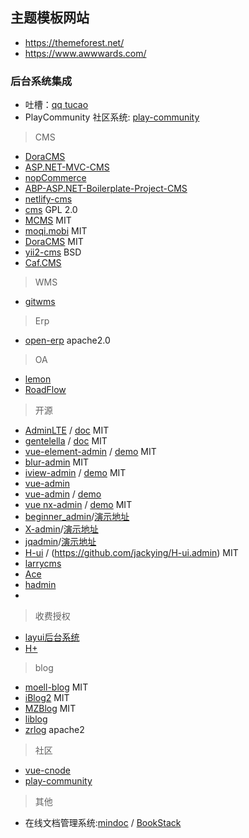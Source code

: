 ## 主题模板网站

- https://themeforest.net/
- https://www.awwwards.com/


### 后台系统集成

- 吐槽：[qq tucao](https://tucao.qq.com/)
- PlayCommunity 社区系统: [play-community](https://github.com/playcommunity/play-community)

> CMS

- [DoraCMS](https://github.com/doramart/DoraCMS)
- [ASP.NET-MVC-CMS](https://github.com/SeriaWei/ASP.NET-MVC-CMS)
- [nopCommerce](https://github.com/nopSolutions/nopCommerce)
- [ABP-ASP.NET-Boilerplate-Project-CMS](https://github.com/Jimmey-Jiang/ABP-ASP.NET-Boilerplate-Project-CMS)
- [netlify-cms](https://github.com/netlify/netlify-cms)
- [cms](https://github.com/jsix/cms) GPL 2.0
- [MCMS](https://github.com/ming-soft/MCMS) MIT
- [moqi.mobi](https://github.com/phodal/moqi.mobi) MIT
- [DoraCMS](https://github.com/doramart/DoraCMS) MIT
- [yii2-cms](https://github.com/yiichina/yii2-cms) BSD
- [Caf.CMS](https://github.com/crazyants/Caf.CMS)

> WMS

- [gitwms](https://github.com/hechenqingyuan/gitwms)


> Erp

- [open-erp](https://github.com/firebata/open-erp) apache2.0


> OA

- [lemon](https://github.com/xuhuisheng/lemon)
- [RoadFlow](https://github.com/Siyy/RoadFlow)

> 开源

- [AdminLTE](https://github.com/almasaeed2010/AdminLTE) / [doc](https://adminlte.io/docs) MIT
- [gentelella](https://github.com/puikinsh/gentelella) / [doc](https://puikinsh.github.io/gentelella/) MIT
- [vue-element-admin](https://github.com/PanJiaChen/vue-element-admin) / [demo](http://panjiachen.github.io/vue-element-admin/#/dashboard) MIT
- [blur-admin](https://github.com/akveo/blur-admin) MIT
- [iview-admin](https://github.com/iview/iview-admin) / [demo](https://iview.github.io/iview-admin/) MIT
- [vue-admin](https://github.com/vue-bulma/vue-admin)
- [vue-admin](https://github.com/taylorchen709/vue-admin) / [demo](https://taylorchen709.github.io/vue-admin/)
- [vue nx-admin](https://github.com/mgbq/nx-admin) / [demo](https://mgbq.github.io/vue-permission/#/dashboard/dashboard) MIT
- [beginner_admin](https://gitee.com/besteasyteam/beginner_admin)/[演示地址](http://m.zhengjinfan.cn/)
- [X-admin](https://gitee.com/daniuit/X-admin/tree/V1.0/)/[演示地址](http://x.xuebingsi.com/)
- [jqadmin](https://gitee.com/jqcool/jqadmin)/[演示地址](https://jqadmin.jqcool.net/)
- [H-ui](http://www.h-ui.net/H-ui.admin.shtml) / (https://github.com/jackying/H-ui.admin) MIT
- [larrycms](https://github.com/larryqin/larrycms)
- [Ace](https://github.com/bopoda/ace)
- [hadmin](https://github.com/huangyaoxin/hAdmin)
- [](http://light.pinsupreme.com/)

> 收费授权

- [layui后台系统](http://yanshi.sucaihuo.com/modals/32/3252/demo/)
- [H+](http://www.zi-han.net)


> blog

- [moell-blog](https://github.com/moell-peng/moell-blog) MIT
- [iBlog2](https://github.com/eshengsky/iBlog2) MIT
- [MZBlog](https://github.com/qihangnet/MZBlog) MIT
- [liblog](https://github.com/livisky/liblog)
- [zrlog](https://github.com/94fzb/zrlog) apache2


> 社区

- [vue-cnode](https://github.com/microzz/vue-cnode)
- [play-community](https://github.com/playcommunity/play-community)


> 其他

- 在线文档管理系统:[mindoc](https://github.com/lifei6671/mindoc) / [BookStack](https://github.com/TruthHun/BookStack)